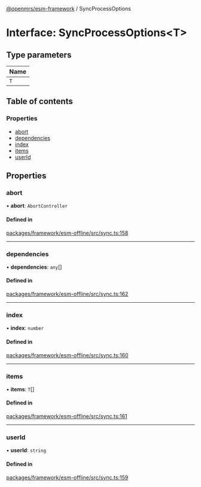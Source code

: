 [@openmrs/esm-framework](../API.md) / SyncProcessOptions

# Interface: SyncProcessOptions<T\>

## Type parameters

| Name |
| :------ |
| `T` |

## Table of contents

### Properties

- [abort](SyncProcessOptions.md#abort)
- [dependencies](SyncProcessOptions.md#dependencies)
- [index](SyncProcessOptions.md#index)
- [items](SyncProcessOptions.md#items)
- [userId](SyncProcessOptions.md#userid)

## Properties

### abort

• **abort**: `AbortController`

#### Defined in

[packages/framework/esm-offline/src/sync.ts:158](https://github.com/openmrs/openmrs-esm-core/blob/master/packages/framework/esm-offline/src/sync.ts#L158)

___

### dependencies

• **dependencies**: `any`[]

#### Defined in

[packages/framework/esm-offline/src/sync.ts:162](https://github.com/openmrs/openmrs-esm-core/blob/master/packages/framework/esm-offline/src/sync.ts#L162)

___

### index

• **index**: `number`

#### Defined in

[packages/framework/esm-offline/src/sync.ts:160](https://github.com/openmrs/openmrs-esm-core/blob/master/packages/framework/esm-offline/src/sync.ts#L160)

___

### items

• **items**: `T`[]

#### Defined in

[packages/framework/esm-offline/src/sync.ts:161](https://github.com/openmrs/openmrs-esm-core/blob/master/packages/framework/esm-offline/src/sync.ts#L161)

___

### userId

• **userId**: `string`

#### Defined in

[packages/framework/esm-offline/src/sync.ts:159](https://github.com/openmrs/openmrs-esm-core/blob/master/packages/framework/esm-offline/src/sync.ts#L159)
